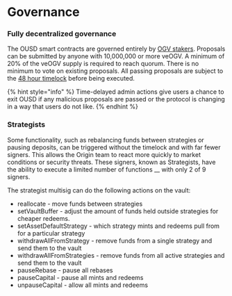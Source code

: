 # Governance

### Fully decentralized governance

The OUSD smart contracts are governed entirely by [OGV stakers](ogv-staking.md). Proposals can be submitted by anyone with 10,000,000 or more veOGV. A minimum of 20% of the veOGV supply is required to reach quorum. There is no minimum to vote on existing proposals. All passing proposals are subject to the [48 hour timelock](../smart-contracts/api/timelock.md) before being executed.

{% hint style="info" %}
Time-delayed admin actions give users a chance to exit OUSD if any malicious proposals are passed or the protocol is changing in a way that users do not like.
{% endhint %}

### Strategists

Some functionality, such as rebalancing funds between strategies or pausing deposits, can be triggered without the timelock and with far fewer signers. This allows the Origin team to react more quickly to market conditions or security threats. These signers, known as Strategists,  have the ability to execute a limited number of functions __ with only 2 of 9 signers.

The strategist multisig can do the following actions on the vault:

* reallocate - move funds between strategies
* setVaultBuffer - adjust the amount of funds held outside strategies for cheaper redeems.
* setAssetDefaultStrategy - which strategy mints and redeems pull from for a particular strategy
* withdrawAllFromStrategy - remove funds from a single strategy and send them to the vault
* withdrawAllFromStrategies - remove funds from all active strategies and send them to the vault
* pauseRebase - pause all rebases
* pauseCapital - pause all mints and redeems
* unpauseCapital - allow all mints and redeems
